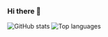 ### Hi there 👋

![GitHub stats](https://github-readme-stats.vercel.app/api?username=AhmedMohamed040&show_icons=true) 
![Top languages](https://github-readme-stats.vercel.app/api/top-langs/?username=AhmedMohamed040)
